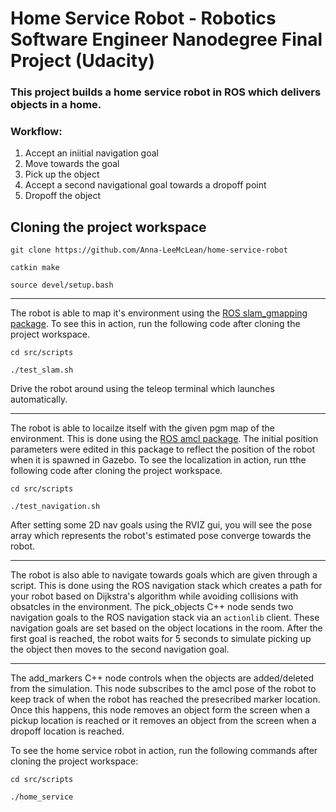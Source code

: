 # Home Service Robot - Robotics Software Engineer Nanodegree Final Project (Udacity)

### This project builds a home service robot in ROS which delivers objects in a home.

### Workflow:
 1. Accept an iniitial navigation goal
 2. Move towards the goal
 3. Pick up the object
 4. Accept a second navigational goal towards a dropoff point
 5. Dropoff the object
 
 ## Cloning the project workspace
 `git clone https://github.com/Anna-LeeMcLean/home-service-robot`
 
 `catkin make`
 
 `source devel/setup.bash`
 
 ---
 The robot is able to map it's environment using the [ROS slam_gmapping package](http://wiki.ros.org/gmapping). 
 To see this in action, run the following code after cloning the project workspace.
 
 `cd src/scripts`
 
 `./test_slam.sh`
 
 Drive the robot around using the teleop terminal which launches automatically.
 
 ---
 The robot is able to locailze itself with the given pgm map of the environment. This is done using the [ROS amcl package](http://wiki.ros.org/amcl). 
 The initial position parameters were edited in this package to reflect the position of the robot when it is spawned in Gazebo. To see the localization in action,
 run tthe following code after cloning the project workspace.
 
 `cd src/scripts`
 
 `./test_navigation.sh`
 
 After setting some 2D nav goals using the RVIZ gui, you will see the pose array which represents the robot's estimated pose converge towards the robot.
 
 ---
 The robot is also able to navigate towards goals which are given through a script. This is done using the ROS navigation stack which creates a path for your robot 
 based on Dijkstra's algorithm while avoiding collisions with obsatcles in the environment. The pick_objects C++ node sends two navigation goals to the ROS navigation 
 stack via an `actionlib` client. These navigation goals are set based on the object locations in the room. After the first goal is reached, the robot waits for 5 seconds 
 to simulate picking up the object then moves to the second navigation goal.
 
 ---
 The add_markers C++ node controls when the objects are added/deleted from the simulation. This node subscribes to the amcl pose of the robot to keep track of when the
 robot has reached the presecribed marker location. Once this happens, this node removes an object form the screen when a pickup location is reached or it removes an 
 object from the screen when a dropoff location is reached.
 
 To see the home service robot in action, run the following commands after cloning the project workspace:
 
 `cd src/scripts`
 
 `./home_service`
 
 
 
